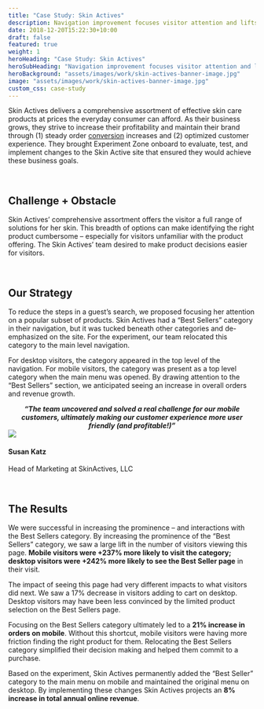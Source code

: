 ```yaml
---
title: "Case Study: Skin Actives"
description: Navigation improvement focuses visitor attention and lifts mobile order conversion
date: 2018-12-20T15:22:30+10:00
draft: false
featured: true
weight: 1
heroHeading: "Case Study: Skin Actives"
heroSubHeading: "Navigation improvement focuses visitor attention and lifts mobile order conversion"
heroBackground: "assets/images/work/skin-actives-banner-image.jpg"
image: "assets/images/work/skin-actives-banner-image.jpg"
custom_css: case-study
---
```


Skin Actives delivers a comprehensive assortment of effective skin care products at prices the everyday consumer can afford. As their business grows, they strive to increase their profitability and maintain their brand through (1) steady order <a class="glossary-word" href="https://experimentzone.com/support/glossary/#Conversion">conversion</a> increases and (2) optimized customer experience. They brought Experiment Zone onboard to evaluate, test, and implement changes to the Skin Active site that ensured they would achieve these business goals.

<br>

## Challenge + Obstacle

Skin Actives’ comprehensive assortment offers the visitor a full range of solutions for her skin. This breadth of options can make identifying the right product cumbersome – especially for visitors unfamiliar with the product offering. The Skin Actives’ team desired to make product decisions easier for visitors.

<br>

## Our Strategy

To reduce the steps in a guest’s search, we proposed focusing her attention on a popular subset of products. Skin Actives had a “Best Sellers” category in their navigation, but it was tucked beneath other categories and de-emphasized on the site. For the experiment, our team relocated this category to the main level navigation.

For desktop visitors, the category appeared in the top level of the navigation. For mobile visitors, the category was present as a top level category when the main menu was opened. By drawing attention to the “Best Sellers” section, we anticipated seeing an increase in overall orders and revenue growth.

<div align="center"><b><i>“The team uncovered and solved a real challenge for our mobile customers, ultimately making our customer experience more user friendly (and profitable!)”</i></b>
</div>
<div class="container">
    <div class="row justify-content-center align-items-center">
        <div class="col-12 col-md-2">
            <img class="img-fluid rounded-circle mt-2 mb-2" src="{{ site.params.homepage.splash_two_image | relative_url }}" />
        </div> 
        <div class="col-12 col-md-6">
            <h4>Susan Katz</h4>
            <p>Head of Marketing at SkinActives, LLC</p>
        </div>
    </div>
</div>

<br>

## The Results

We were successful in increasing the prominence – and interactions with the Best Sellers category. By increasing the prominence of the “Best Sellers” category, we saw a large lift in the number of visitors viewing this page. **Mobile visitors were +237% more likely to visit the category; desktop visitors were +242% more likely to see the Best Seller page** in their visit.

The impact of seeing this page had very different impacts to what visitors did next. We saw a 17% decrease in visitors adding to cart on desktop. Desktop visitors may have been less convinced by the limited product selection on the Best Sellers page.

Focusing on the Best Sellers category ultimately led to a **21% increase in orders on mobile**. Without this shortcut, mobile visitors were having more friction finding the right product for them. Relocating the Best Sellers category simplified their decision making and helped them commit to a purchase.

Based on the experiment, Skin Actives permanently added the “Best Seller” category to the main menu on mobile and maintained the original menu on desktop. By implementing these changes Skin Actives projects an **8% increase in total annual online revenue**.
